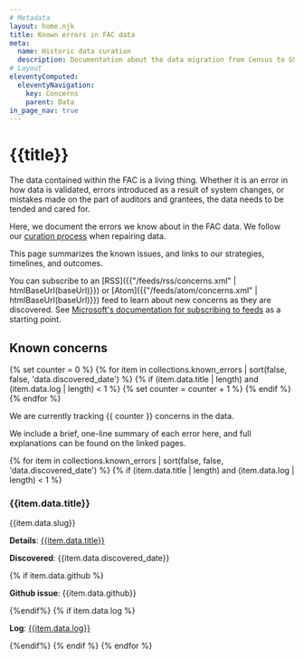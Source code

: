 ```yaml
---
# Metadata
layout: home.njk
title: Known errors in FAC data
meta:
  name: Historic data curation
  description: Documentation about the data migration from Census to GSA.
# Layout
eleventyComputed:
  eleventyNavigation:
    key: Concerns
    parent: Data
in_page_nav: true
---
```


# {{title}}

The data contained within the FAC is a living thing. Whether it is an error in how data is validated, errors introduced as a result of system changes, or mistakes made on the part of auditors and grantees, the data needs to be tended and cared for. 

Here, we document the errors we know about in the FAC data. We follow our [curation process](../curation/) when repairing data.

This page summarizes the known issues, and links to our strategies, timelines, and outcomes.

You can subscribe to an [RSS]({{"/feeds/rss/concerns.xml" | htmlBaseUrl(baseUrl)}}) or [Atom]({{"/feeds/atom/concerns.xml" | htmlBaseUrl(baseUrl)}}) feed to learn about new concerns as they are discovered. See [Microsoft's documentation for subscribing to feeds](https://support.microsoft.com/en-us/office/what-are-rss-feeds-e8aaebc3-a0a7-40cd-9e10-88f9c1e74b97) as a starting point.

## Known concerns

{% set counter = 0 %}
{% for item in collections.known_errors | sort(false, false, 'data.discovered_date') %}
  {% if (item.data.title | length) and (item.data.log | length) < 1 %}
    {% set counter = counter + 1 %}
  {% endif %}
{% endfor %}

We are currently tracking {{ counter }} concerns in the data.

We include a brief, one-line summary of each error here, and full explanations can be found on the linked pages.

{% for item in collections.known_errors | sort(false, false, 'data.discovered_date') %}
    {% if (item.data.title | length) and (item.data.log | length) < 1 %}
                <h3 id="{{ item.data.title | slugify }}">{{item.data.title}}</h3>
                <p>{{item.data.slug}}</p>
                <p><b>Details</b>: <a href="{{ item.url | htmlBaseUrl(baseUrl) }}">{{item.data.title}}</a></p>
                <p><b>Discovered</b>: {{item.data.discovered_date}}</p>
                {% if item.data.github %}<p><b>Github issue</b>: {{item.data.github}}</p>{%endif%}
                {% if item.data.log %}<p><b>Log</b>: <a href="{{ ['/data/reliability/curation-log/', item.data.log] | join | htmlBaseUrl(baseUrl) }}">{{item.data.log}}</a></p>{%endif%}
    {% endif %}
{% endfor %}

